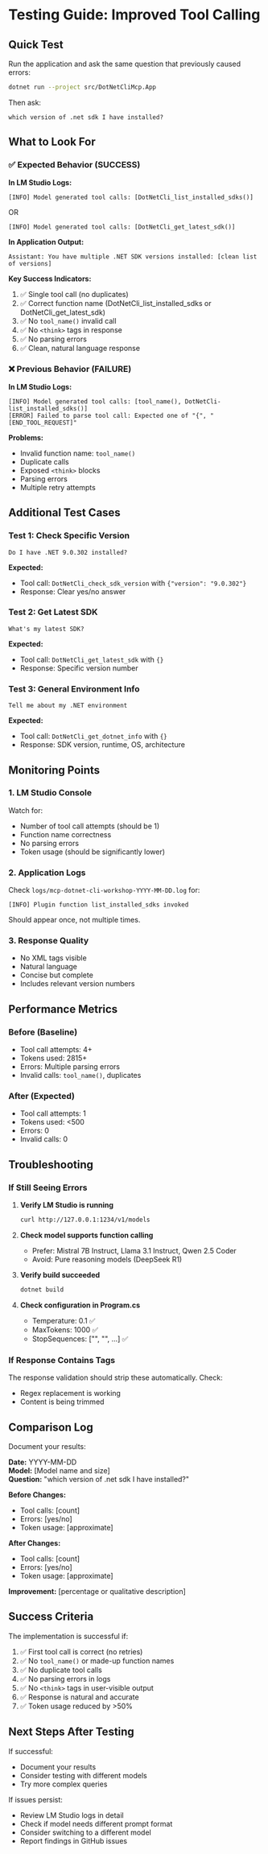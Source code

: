 # Testing Guide: Improved Tool Calling

## Quick Test

Run the application and ask the same question that previously caused errors:

```bash
dotnet run --project src/DotNetCliMcp.App
```

Then ask:
```
which version of .net sdk I have installed?
```

## What to Look For

### ✅ Expected Behavior (SUCCESS)

**In LM Studio Logs:**
```
[INFO] Model generated tool calls: [DotNetCli_list_installed_sdks()]
```
OR
```
[INFO] Model generated tool calls: [DotNetCli_get_latest_sdk()]
```

**In Application Output:**
```
Assistant: You have multiple .NET SDK versions installed: [clean list of versions]
```

**Key Success Indicators:**
1. ✅ Single tool call (no duplicates)
2. ✅ Correct function name (DotNetCli_list_installed_sdks or DotNetCli_get_latest_sdk)
3. ✅ No `tool_name()` invalid call
4. ✅ No `<think>` tags in response
5. ✅ No parsing errors
6. ✅ Clean, natural language response

### ❌ Previous Behavior (FAILURE)

**In LM Studio Logs:**
```
[INFO] Model generated tool calls: [tool_name(), DotNetCli-list_installed_sdks()]
[ERROR] Failed to parse tool call: Expected one of "{", "[END_TOOL_REQUEST]"
```

**Problems:**
- Invalid function name: `tool_name()`
- Duplicate calls
- Exposed `<think>` blocks
- Parsing errors
- Multiple retry attempts

## Additional Test Cases

### Test 1: Check Specific Version
```
Do I have .NET 9.0.302 installed?
```

**Expected:**
- Tool call: `DotNetCli_check_sdk_version` with `{"version": "9.0.302"}`
- Response: Clear yes/no answer

### Test 2: Get Latest SDK
```
What's my latest SDK?
```

**Expected:**
- Tool call: `DotNetCli_get_latest_sdk` with `{}`
- Response: Specific version number

### Test 3: General Environment Info
```
Tell me about my .NET environment
```

**Expected:**
- Tool call: `DotNetCli_get_dotnet_info` with `{}`
- Response: SDK version, runtime, OS, architecture

## Monitoring Points

### 1. LM Studio Console
Watch for:
- Number of tool call attempts (should be 1)
- Function name correctness
- No parsing errors
- Token usage (should be significantly lower)

### 2. Application Logs
Check `logs/mcp-dotnet-cli-workshop-YYYY-MM-DD.log` for:
```
[INFO] Plugin function list_installed_sdks invoked
```
Should appear once, not multiple times.

### 3. Response Quality
- No XML tags visible
- Natural language
- Concise but complete
- Includes relevant version numbers

## Performance Metrics

### Before (Baseline)
- Tool call attempts: 4+
- Tokens used: 2815+
- Errors: Multiple parsing errors
- Invalid calls: `tool_name()`, duplicates

### After (Expected)
- Tool call attempts: 1
- Tokens used: <500
- Errors: 0
- Invalid calls: 0

## Troubleshooting

### If Still Seeing Errors

1. **Verify LM Studio is running**
   ```bash
   curl http://127.0.0.1:1234/v1/models
   ```

2. **Check model supports function calling**
   - Prefer: Mistral 7B Instruct, Llama 3.1 Instruct, Qwen 2.5 Coder
   - Avoid: Pure reasoning models (DeepSeek R1)

3. **Verify build succeeded**
   ```bash
   dotnet build
   ```

4. **Check configuration in Program.cs**
   - Temperature: 0.1 ✅
   - MaxTokens: 1000 ✅
   - StopSequences: ["<think>", "</think>", ...] ✅

### If Response Contains <think> Tags

The response validation should strip these automatically. Check:
- Regex replacement is working
- Content is being trimmed

## Comparison Log

Document your results:

**Date:** YYYY-MM-DD  
**Model:** [Model name and size]  
**Question:** "which version of .net sdk I have installed?"

**Before Changes:**
- Tool calls: [count]
- Errors: [yes/no]
- Token usage: [approximate]

**After Changes:**
- Tool calls: [count]
- Errors: [yes/no]
- Token usage: [approximate]

**Improvement:** [percentage or qualitative description]

## Success Criteria

The implementation is successful if:

1. ✅ First tool call is correct (no retries)
2. ✅ No `tool_name()` or made-up function names
3. ✅ No duplicate tool calls
4. ✅ No parsing errors in logs
5. ✅ No `<think>` tags in user-visible output
6. ✅ Response is natural and accurate
7. ✅ Token usage reduced by >50%

## Next Steps After Testing

If successful:
- Document your results
- Consider testing with different models
- Try more complex queries

If issues persist:
- Review LM Studio logs in detail
- Check if model needs different prompt format
- Consider switching to a different model
- Report findings in GitHub issues
